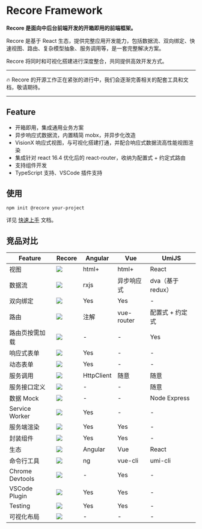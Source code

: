 # Recore Framework

**Recore 是面向中后台前端开发的开箱即用的前端框架。**

Recore 是基于 React 生态，提供完整应用开发能力，包括数据流、双向绑定、快速视图、路由、复杂模型抽象、服务调用等，是一套完整解决方案。

Recore 将同时和可视化搭建进行深度整合，共同提供高效开发方式。

---

🔥 Recore 的开源工作正在紧张的进行中，我们会逐渐完善相关的配套工具和文档，敬请期待。

---

## Feature

* 开箱即用，集成通用业务方案
* 异步响应式数据流，内置精简 mobx，并异步化改造
* VisionX 响应式视图，与可视化搭建打通，并配合响应式数据流高性能视图渲染
* 集成针对 react 16.4 优化后的 react-router，收纳为配置式 + 约定式路由
* 支持组件开发
* TypeScript 支持、VSCode 插件支持

## 使用

```sh
npm init @recore your-project
```

详见 [快速上手](https://www.yuque.com/recore/docs/quick-start) 文档。

## 竞品对比

Feature | Recore | Angular | Vue | UmiJS
------- | ------ | ------- | --- | -----
视图     | ![](https://st.onbing.com/?c=green&t=VisionX) | html+ | html+ | React
数据流   | ![](https://st.onbing.com/?c=green&t=异步响应式) | rxjs | 异步响应式 | dva（基于 redux）
双向绑定  | ![](https://st.onbing.com/?c=green&t=Yes)  | Yes | Yes | -
路由 | ![](https://st.onbing.com/?c=green&t=配置式) | 注解 | vue-router | 配置式 + 约定式
路由页按需加载 | ![](https://st.onbing.com/?c=green&t=Yes) | - | - | Yes
响应式表单 | ![](https://st.onbing.com/?c=orange&t=Doing)| Yes | - | -
动态表单 | ![](https://st.onbing.com/?c=orange&t=Doing) | Yes | - | -
服务调用 | ![](https://st.onbing.com/?c=green&t=Shimmer) | HttpClient | 随意 | 随意
服务接口定义 | ![](https://st.onbing.com/?c=green&t=Shimmer) | - | - | 随意
数据 Mock | ![](https://st.onbing.com/?c=green&t=Shimmer) | - | - | Node Express
Service Worker | ![](https://st.onbing.com/?c=red&t=No) | Yes | - | -
服务端渲染 | ![](https://st.onbing.com/?c=red&t=未计划) | Yes | Yes | -
封装组件 | ![](https://st.onbing.com/?c=green&t=Yes) | Yes | Yes | -
生态 | ![](https://st.onbing.com/?c=green&t=React) | Angular | Vue | React
命令行工具 | ![](https://st.onbing.com/?c=green&t=nowa) | ng | vue-cli | umi-cli
Chrome Devtools | ![](https://st.onbing.com/?c=orange&t=Doing) | - | Yes | -
VSCode Plugin | ![](https://st.onbing.com/?c=green&t=Yes) | Yes | Yes | -
Testing | ![](https://st.onbing.com/?c=orange&t=Doing) | Yes | Yes | -
可视化布局 | ![](https://st.onbing.com/?c=orange&t=Doing) | - | - | -


